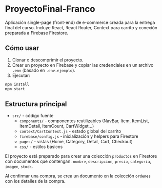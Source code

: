 # ProyectoFinal-Franco

Aplicación single-page (front-end) de e-commerce creada para la entrega final del curso.
Incluye React, React Router, Context para carrito y conexión preparada a Firebase Firestore.

## Cómo usar

1. Clonar o descomprimir el proyecto.
2. Crear un proyecto en Firebase y copiar las credenciales en un archivo `.env` (basado en `.env.ejemplo`).
3. Ejecutar:
```bash
npm install
npm start
```

## Estructura principal

- `src/` - código fuente
  - `components/` - componentes reutilizables (NavBar, Item, ItemList, ItemDetail, ItemCount, CartWidget...)
  - `context/CartContext.js` - estado global del carrito
  - `firebase/config.js` - inicialización y helpers para Firestore
  - `pages/` - vistas (Home, Category, Detail, Cart, Checkout)
  - `css/` - estilos básicos

El proyecto está preparado para crear una colección `productos` en Firestore con documentos que contengan:
`nombre`, `descripcion`, `precio`, `categoria`, `imagen`, `stock`.

Al confirmar una compra, se crea un documento en la colección `ordenes` con los detalles de la compra.
